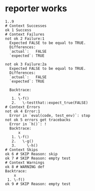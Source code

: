 # reporter works

    1..9
    # Context Successes
    ok 1 Success
    # Context Failures
    not ok 2 Failure:1
      Expected FALSE to be equal to TRUE.
      Differences:
      `actual`:   FALSE
      `expected`: TRUE 
      
    not ok 3 Failure:2a
      Expected FALSE to be equal to TRUE.
      Differences:
      `actual`:   FALSE
      `expected`: TRUE 
      
      Backtrace:
          x
       1. \-f()
       2.   \-testthat::expect_true(FALSE)
    # Context Errors
    not ok 4 Error:1
      Error in `eval(code, test_env)`: stop
    not ok 5 errors get tracebacks
      Error in `h()`: !
      Backtrace:
          x
       1. \-f()
       2.   \-g()
       3.     \-h()
    # Context Skips
    ok 6 # SKIP Reason: skip
    ok 7 # SKIP Reason: empty test
    # Context Warnings
    ok 8 # WARNING def
    Backtrace:
        x
     1. \-f()
    ok 9 # SKIP Reason: empty test

